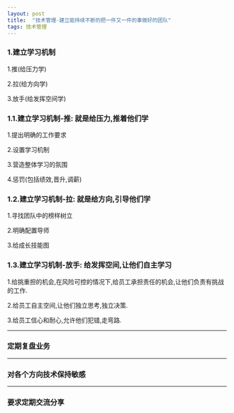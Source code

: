 ```yaml
---
layout: post
title:  "技术管理-建立能持续不断的把一件又一件的事做好的团队"
tags: 技术管理
---
```


### 1.建立学习机制

   1.推(给压力学)
    
   2.拉(给方向学)
    
   3.放手(给发挥空间学)

### 1.1.建立学习机制-推: 就是给压力,推着他们学
   
   1.提出明确的工作要求
   
   2.设置学习机制
   
   3.营造整体学习的氛围
   
   4.惩罚(包括绩效,晋升,调薪)
       
### 1.2.建立学习机制-拉: 就是给方向,引导他们学
   
   1.寻找团队中的榜样树立
   
   2.明确配置导师
   
   3.给成长技能图
       
### 1.3.建立学习机制-放手: 给发挥空间,让他们自主学习

   1.给挑重担的机会,在风险可控的情况下,给员工承担责任的机会,让他们负责有挑战的工作.
   
   2.给员工自主空间,让他们独立思考,独立决策.
   
   3.给员工信心和耐心,允许他们犯错,走弯路.
   

---

### 定期复盘业务


---

### 对各个方向技术保持敏感


---

### 要求定期交流分享
   